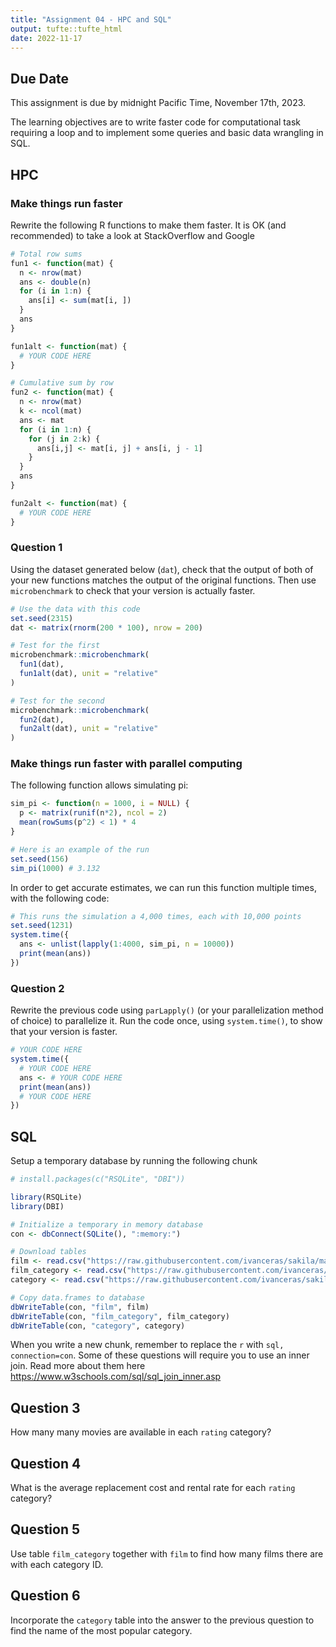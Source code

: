 ```yaml
---
title: "Assignment 04 - HPC and SQL"
output: tufte::tufte_html
date: 2022-11-17
---
```


## Due Date

This assignment is due by midnight Pacific Time, November 17th, 2023.

The learning objectives are to write faster code for computational task requiring a loop and to implement some queries and basic data wrangling in SQL.

## HPC

### Make things run faster
Rewrite the following R functions to make them faster. It is OK (and recommended) to take a look at StackOverflow and Google


```r
# Total row sums
fun1 <- function(mat) {
  n <- nrow(mat)
  ans <- double(n) 
  for (i in 1:n) {
    ans[i] <- sum(mat[i, ])
  }
  ans
}

fun1alt <- function(mat) {
  # YOUR CODE HERE
}

# Cumulative sum by row
fun2 <- function(mat) {
  n <- nrow(mat)
  k <- ncol(mat)
  ans <- mat
  for (i in 1:n) {
    for (j in 2:k) {
      ans[i,j] <- mat[i, j] + ans[i, j - 1]
    }
  }
  ans
}

fun2alt <- function(mat) {
  # YOUR CODE HERE
}
```

### Question 1
Using the dataset generated below (`dat`), check that the output of both of your new functions matches the output of the original functions. Then use `microbenchmark` to check that your version is actually faster.


```r
# Use the data with this code
set.seed(2315)
dat <- matrix(rnorm(200 * 100), nrow = 200)

# Test for the first
microbenchmark::microbenchmark(
  fun1(dat),
  fun1alt(dat), unit = "relative"
)

# Test for the second
microbenchmark::microbenchmark(
  fun2(dat),
  fun2alt(dat), unit = "relative"
)
```


### Make things run faster with parallel computing

The following function allows simulating pi:


```r
sim_pi <- function(n = 1000, i = NULL) {
  p <- matrix(runif(n*2), ncol = 2)
  mean(rowSums(p^2) < 1) * 4
}

# Here is an example of the run
set.seed(156)
sim_pi(1000) # 3.132
```

In order to get accurate estimates, we can run this function multiple times, with the following code:


```r
# This runs the simulation a 4,000 times, each with 10,000 points
set.seed(1231)
system.time({
  ans <- unlist(lapply(1:4000, sim_pi, n = 10000))
  print(mean(ans))
})
```

### Question 2
Rewrite the previous code using `parLapply()` (or your parallelization method of choice) to parallelize it. Run the code once, using `system.time()`, to show that your version is faster.


```r
# YOUR CODE HERE
system.time({
  # YOUR CODE HERE
  ans <- # YOUR CODE HERE
  print(mean(ans))
  # YOUR CODE HERE
})
```

## SQL

Setup a temporary database by running the following chunk


```r
# install.packages(c("RSQLite", "DBI"))

library(RSQLite)
library(DBI)

# Initialize a temporary in memory database
con <- dbConnect(SQLite(), ":memory:")

# Download tables
film <- read.csv("https://raw.githubusercontent.com/ivanceras/sakila/master/csv-sakila-db/film.csv")
film_category <- read.csv("https://raw.githubusercontent.com/ivanceras/sakila/master/csv-sakila-db/film_category.csv")
category <- read.csv("https://raw.githubusercontent.com/ivanceras/sakila/master/csv-sakila-db/category.csv")

# Copy data.frames to database
dbWriteTable(con, "film", film)
dbWriteTable(con, "film_category", film_category)
dbWriteTable(con, "category", category)
```

When you write a new chunk, remember to replace the `r` with `sql, connection=con`. Some of these questions will require you to use an inner join. Read more about them here https://www.w3schools.com/sql/sql_join_inner.asp

## Question 3

How many many movies are available in each `rating` category?

## Question 4

What is the average replacement cost and rental rate for each `rating` category?

## Question 5

Use table `film_category` together with `film` to find how many films there are with each category ID.

## Question 6

Incorporate the `category` table into the answer to the previous question to find the name of the most popular category.
